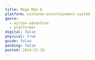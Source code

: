 ```yaml
---
title: Mega Man 6
platform: nintendo-entertainment-system
genre:
  - action-adventure
  - platformer
digital: false
physical: true
guide: false
pending: false
posted: 2014-12-19
---
```

